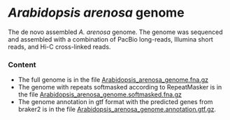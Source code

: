 # <i> Arabidopsis arenosa </i> genome
The de novo assembled <i> A. arenosa </i> genome. The genome was sequenced and assembled with a combination of PacBio long-reads, Illumina short reads, and Hi-C cross-linked reads. 

### Content 
- The full genome is in the file [Arabidopsis_arenosa_genome.fna.gz](Arabidopsis_arenosa_genome.fna.gz)
- The genome with repeats softmasked according to RepeatMasker is in the file  [Arabidopsis_arenosa_genome.softmasked.fna.gz](Arabidopsis_arenosa_genome.softmasked.fna.gz)
- The genome annotation in gtf format with the predicted genes from braker2 is in the file [Arabidopsis_arenosa_genome.annotation.gtf.gz](Arabidopsis_arenosa_genome.annotation.gtf.gz).
